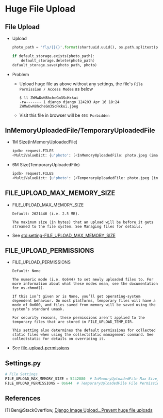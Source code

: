 # Huge File Upload

## File Upload

* Upload

  ```python
  photo_path = 'fly/{}{}'.format(shortuuid.uuid(), os.path.splitext(photo.name)[1] or 'jpeg')

  if default_storage.exists(photo_path):
      default_storage.delete(photo_path)
  default_storage.save(photo_path, photo)
  ```

* Problem

  * Upload huge file as above without any settings, the file's ``File Permission / Access Modes`` as below

    ```shell
    $ ll ZWMwDwN8hcheGm3ScHxkui
    -rw------- 1 django django 124203 Apr 16 18:24 ZWMwDwN8hcheGm3ScHxkui.jpeg
    ```

  * Visit this file in browser will be ``403 Forbidden``

## InMemoryUploadedFile/TemporaryUploadedFile
* 1M Size(InMemoryUploadedFile)
  ```python
  ipdb> request.FILES
  <MultiValueDict: {u'photo': [<InMemoryUploadedFile: photo.jpeg (image/jpeg)>]}>
  ```
* 6M Size(TemporaryUploadedFile)
  ```python
  ipdb> request.FILES
  <MultiValueDict: {u'photo': [<TemporaryUploadedFile: photo.jpeg (image/jpeg)>]}>
  ```

## FILE_UPLOAD_MAX_MEMORY_SIZE
* FILE_UPLOAD_MAX_MEMORY_SIZE

  ```
  Default: 2621440 (i.e. 2.5 MB).

  The maximum size (in bytes) that an upload will be before it gets streamed to the file system. See Managing files for details.
  ```


* See [std:setting-FILE_UPLOAD_MAX_MEMORY_SIZE](https://docs.djangoproject.com/en/dev/ref/settings/#std:setting-FILE_UPLOAD_MAX_MEMORY_SIZE)

## FILE_UPLOAD_PERMISSIONS
* FILE_UPLOAD_PERMISSIONS

  ```
  Default: None

  The numeric mode (i.e. 0o644) to set newly uploaded files to. For more information about what these modes mean, see the documentation for os.chmod().

  If this isn’t given or is None, you’ll get operating-system dependent behavior. On most platforms, temporary files will have a mode of 0o600, and files saved from memory will be saved using the system’s standard umask.

  For security reasons, these permissions aren’t applied to the temporary files that are stored in FILE_UPLOAD_TEMP_DIR.

  This setting also determines the default permissions for collected static files when using the collectstatic management command. See collectstatic for details on overriding it.
  ```


* See [file-upload-permissions](https://docs.djangoproject.com/en/dev/ref/settings/#file-upload-permissions)

## Settings.py
```python
# File Settings
FILE_UPLOAD_MAX_MEMORY_SIZE = 5242880  # InMemoryUploadedFile Max Size, Default 2.5 MB, Current Setting 5 MB
FILE_UPLOAD_PERMISSIONS = 0o644  # TemporaryUploadedFile File Permissions, Default 0o600(-rw-------), Current Setting 0o644(-rw-r--r--)
```

## References
[1] Ben@StackOverflow, [Django Image Upload…Prevent huge file uploads](http://stackoverflow.com/questions/5767840/django-image-upload-prevent-huge-file-uploads)

